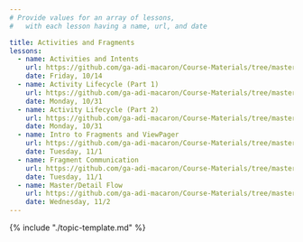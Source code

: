 ```yaml
---
# Provide values for an array of lessons,
#   with each lesson having a name, url, and date

title: Activities and Fragments
lessons:
  - name: Activities and Intents
    url: https://github.com/ga-adi-macaron/Course-Materials/tree/master/lessons/activities-and-fragments/activities-and-intents-lesson
    date: Friday, 10/14
  - name: Activity Lifecycle (Part 1)
    url: https://github.com/ga-adi-macaron/Course-Materials/tree/master/lessons/activities-and-fragments/activity-life-cycle-1-lesson
    date: Monday, 10/31
  - name: Activity Lifecycle (Part 2)
    url: https://github.com/ga-adi-macaron/Course-Materials/tree/master/lessons/activities-and-fragments/activity-life-cycle-2-lesson
    date: Monday, 10/31
  - name: Intro to Fragments and ViewPager
    url: https://github.com/ga-adi-macaron/Course-Materials/tree/master/lessons/activities-and-fragments/fragments-1-lesson
    date: Tuesday, 11/1
  - name: Fragment Communication
    url: https://github.com/ga-adi-macaron/Course-Materials/tree/master/lessons/activities-and-fragments/fragments-2-lesson
    date: Tuesday, 11/1
  - name: Master/Detail Flow
    url: https://github.com/ga-adi-macaron/Course-Materials/tree/master/lessons/activities-and-fragments/master-detail-flow
    date: Wednesday, 11/2
---
```


{% include "./topic-template.md" %}
